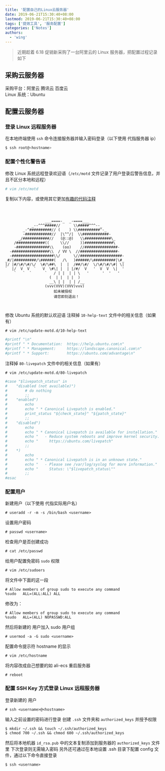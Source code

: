 ```yaml
---
title: '配置自己的Linux云服务器'
date: 2019-06-21T15:30:40+08:00
lastmod: 2019-06-21T15:30:40+08:00
tags: ['提效工具', '服务配置']
categories: ['Notes']
authors:
  - 'wing'
---
```


> 近期趁着 6.18 促销新采购了一台阿里云的 Linux 服务器，把配置过程记录如下

## 采购云服务器

采购平台：阿里云 腾讯云 百度云  
Linux 系统：Ubuntu

## 配置云服务器

### 登录 Linux 远程服务器

在本地终端使用 `ssh` 命令连接服务器并输入密码登录（以下使用 <hostname> 代指服务器 ip）

```bash
$ ssh root@<hostname>
```

### 配置个性化警告语

修改 Linux 系统远程登录欢迎语（`/etc/motd` 文件记录了用户登录后警告信息，并且不区分本地和远程）

```bash
# vim /etc/motd
```

复制以下内容，或使用其它更加[有趣的代码注释](https://blog.csdn.net/ydk888888/article/details/81563608)

```text



                  ___====-_  _-====___
            _--^^^#####//      \\#####^^^--_
        _-^##########// (    ) \\##########^-_
        -############//  |\^^/|  \\############-
      _/############//   (@::@)   \\############\_
    /#############((     \\//     ))#############\
    -###############\\    (oo)    //###############-
  -#################\\  / VV \  //#################-
  -###################\\/      \//###################-
_#/|##########/\######(   /\   )######/\##########|\#_
|/ |#/\#/\#/\/  \#/\##\  |  |  /##/\#/  \/\#/\#/\#| \|
`  |/  V  V  `   V  \#\| |  | |/#/  V   '  V  V  \|  '
    `   `  `      `   / | |  | | \   '      '  '   '
                    (  | |  | |  )
                    __\ | |  | | /__
                  (vvv(VVV)(VVV)vvv)
                      如未被授权
                      请您即刻退出！



```

修改 Ubuntu 系统的默认欢迎语
注释掉 `10-help-text` 文件中的相关信息（如果有）

```shell
# vim /etc/update-motd.d/10-help-text
```

```bash
#printf "\n"
#printf " * Documentation:  https://help.ubuntu.com\n"
#printf " * Management:     https://landscape.canonical.com\n"
#printf " * Support:        https://ubuntu.com/advantage\n"
```

注释掉 `80-livepatch` 文件中的相关信息（如果有）

```shell
# vim /etc/update-motd.d/80-livepatch
```

```bash
#case "$livepatch_status" in
#    "disabled (not available)")
#        # do nothing
#        ;;
#    "enabled")
#        echo
#        echo " * Canonical Livepatch is enabled."
#        print_status "${check_state}" "${patch_state}"
#        ;;
#    "disabled")
#        echo
#        echo " * Canonical Livepatch is available for installation."
#        echo "   - Reduce system reboots and improve kernel security. Activate at:"
#        echo "     https://ubuntu.com/livepatch"
#        ;;
#    *)
#        echo
#        echo " * Canonical Livepatch is in an unknown state."
#        echo "   - Please see /var/log/syslog for more information."
#        echo "     Status: \"$livepatch_status\""
#        ;;
#esac
```

### 配置用户

新建用户（以下使用 <username> 代指实际用户名）

```shell
# useradd -r -m -s /bin/bash <username>
```

设置用户密码

```shell
# passwd <username>
```

检查用户是否创建成功

```shell
# cat /etc/passwd
```

给用户配置免密码 `sudo` 权限

```shell
# vim /etc/sudoers
```

将文件中下面的这一段

```text
# Allow members of group sudo to execute any command
%sudo   ALL=(ALL:ALL) ALL
```

修改为：

```text
# Allow members of group sudo to execute any command
%sudo   ALL=(ALL) NOPASSWD:ALL
```

然后将新建的 <username> 用户加入 sudo 用户组

```shell
# usermod -a -G sudo <username>
```

配置命令提示符 hostname 的显示

```shell
# vim /etc/hostname
```

将内容改成自己想要的如 ali-ecs
重启服务器

```shell
# reboot
```

### 配置 SSH Key 方式登录 Linux 远程服务器

登录新建的 <username> 用户

```shell
# ssh <username>@<hostname>
```

输入之前设置的密码进行登录
创建 `.ssh` 文件夹和 `authorized_keys` 并授予权限

```shell
$ mkdir ~/.ssh && touch ~/.ssh/authorized_keys
$ chmod 700 ~/.ssh && chmod 600 ~/.ssh/authorized_keys
```

然后将本地机器 `id_rsa.pub` 中的文本复制添加到服务器的 `authorized_keys` 文件里
下次登录则无需输入密码
另外还可通过在本地设置 .ssh 目录下配置 config 文件，通过以下命令直接登录

```shell
$ ssh <username>
```
